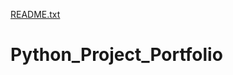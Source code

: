 [README.txt](https://github.com/Thrizadon/Python-Portfolio/files/7024992/README.txt)
# Python_Project_Portfolio
